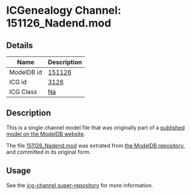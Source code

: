 # ICGenealogy Channel: 151126\_Nadend.mod

## Details

Name | Description
---- | -----------
ModelDB id | [151126](http://senselab.med.yale.edu/ModelDB/ShowModel.cshtml?model=151126)
ICG id | [3126](http://icg.neurotheory.ox.ac.uk/channels/2/3126)
ICG Class | [Na](http://icg.neurotheory.ox.ac.uk/channels/2)

## Description

This is a single channel model file that was originally part of a [published model on the ModelDB website](http://senselab.med.yale.edu/mModelDB/ShowModel.cshtml?model=151126).

The file [151126\_Nadend.mod](151126_Nadend.mod) was extrated from [the ModelDB repository](http://senselab.med.yale.edu/ModelDB/ShowModel.cshtml?model=151126), and committed in its original form.

## Usage

See the [icg-channel super-repository](https://github.com/icgenealogy/icg-channels) for more information.